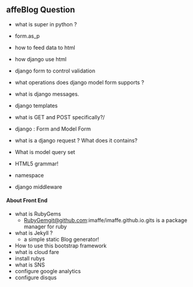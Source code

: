 ## affeBlog Question

- what is super in python ?

- form.as_p
- how to feed data to html
- how django use html
- django form to control validation
- what operations does django model form supports ?
- what is django messages.
- django templates
- what is GET and POST specifically?/
- django : Form and Model Form
- what is a django request ? What does it contains?
- What is model query set
- HTML5 grammar!
- namespace
- django middleware

#### About Front End

- what is  RubyGems
  - RubyGemgit@github.com:imaffe/imaffe.github.io.gits is a package manager for ruby
- what is Jekyll ?
  -  a simple static Blog generator!
- How to use this bootstrap framework
- what is cloud fare
- install rubys
- what is SNS
- configure google analytics
- configure disqus